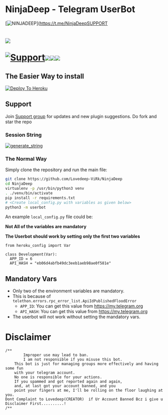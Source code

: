 # NinjaDeep - Telegram UserBot
[![NINJADEEP](https://telegra.ph/NinjaDeep-11-21-2)](https://t.me/NinjaDeepSUPPORT

# <p align="left"><a href="https://github.com/Lovedeep-ViRk/NinjaDeep"><img src="https://github-readme-stats.vercel.app/api/pin?username=Lovedeep-ViRk&show_icons=true&theme=dark&hide_border=true&repo=NinjaDeep"></a></p><p align="centre"><a href="https://t.me/NinjaDeepOT"> <img src="https://img.shields.io/badge/telegram-Support_Group-blue?style=social&logo=telegram" alt="Support" /></a><a href="https://github.com/Lovedeep-ViRk/NinjaDeep/stargazers"><img src="https://img.shields.io/github/stars/Lovedeep-ViRk/NinjaDeep?style=social"></a><a href="https://github.com/Lovedeep-ViRk/NinjaDeep/fork"><img src="https://img.shields.io/github/forks/Lovedeep-ViRk/NinjaDeep?label=Fork&logoColor=blue&style=social"></a><a href="https://github.com/Lovedeep-ViRk/NinjaDeep"><img src="https://img.shields.io/github/last-commit/Lovedeep-ViRk/NinjaDeep?style=flat-square"></a></p>
   
## The Easier Way to install

[![Deploy To Heroku](https://www.herokucdn.com/deploy/button.svg)](https://heroku.com/deploy?template=https://github.com/Lovedeep-ViRk/NinjaDeep)

## Support
Join [Support group](https://t.me/NinjaDeepOT) for updates and new plugin suggestions.
Do fork and star the repo 

### Session String 
<a href="https://ninjadeep-sessionstring-generator.lovedeep.repl.run/" target="_blank"><img src="https://img.shields.io/badge/run-string__session.py-red?style=for-the-badge&logo=repl.it" alt="generate_string" /></a>

### The Normal Way

Simply clone the repository and run the main file:
```sh
git clone https://github.com/Lovedeep-ViRk/NinjaDeep
cd NinjaDeep
virtualenv -p /usr/bin/python3 venv
. ./venv/bin/activate
pip install -r requirements.txt
# <Create local_config.py with variables as given below>
python3 -m userbot
```

An example `local_config.py` file could be:

**Not All of the variables are mandatory**

__The Userbot should work by setting only the first two variables__

```python3
from heroku_config import Var

class Development(Var):
  APP_ID = 6
  API_HASH = "eb06d4abfb49dc3eeb1aeb98ae0f581e"
```
## Mandatory Vars

- Only two of the environment variables are mandatory.
- This is because of `telethon.errors.rpc_error_list.ApiIdPublishedFloodError`
    - `APP_ID`:   You can get this value from https://my.telegram.org
    - `API_HASH`:   You can get this value from https://my.telegram.org
- The userbot will not work without setting the mandatory vars.

# Disclaimer
```
/**
    	Improper use may lead to ban.
    	I am not responsible if you misuse this bot.
	This bot is just for managing groups more effectively and having some fun
	with your telegram account.
	No one is responsible for your actions.
	If you spammed and got reported again and again, 
	and, at last got your account banned, and you
	point your fingers at me, I'll be rolling on the floor laughing at you.
Dont Complaint to Lovedeep(CREATOR)  if Ur Account Banned Bcz i give u Disclaimer First..........!
/**
```

